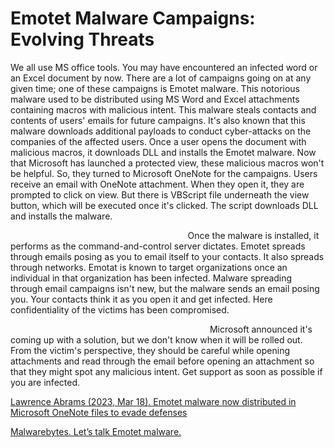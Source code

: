 # Emotet Malware Campaigns: Evolving Threats

We all use MS office tools. You may have encountered an infected word or an Excel document by now. There are a lot of campaigns going on at any given time; one of these campaigns is Emotet malware. This notorious malware used to be distributed using MS Word and Excel attachments containing macros with malicious intent. This malware steals contacts and contents of users' emails for future campaigns. It's also known that this malware downloads additional payloads to conduct cyber-attacks on the companies of the affected users. Once a user opens the document with malicious macros, it downloads DLL and installs the Emotet malware. Now that Microsoft has launched a protected view, these malicious macros won't be helpful. So, they turned to Microsoft OneNote for the campaigns. Users receive an email with OneNote attachment. When they open it, they are prompted to click on view. But there is VBScript file underneath the view button, which will be executed once it's clicked. The script downloads DLL and installs the malware.

&nbsp;&nbsp;&nbsp;&nbsp;&nbsp;&nbsp;&nbsp;&nbsp;&nbsp;&nbsp;&nbsp;&nbsp;&nbsp;&nbsp;&nbsp;&nbsp;&nbsp;&nbsp;&nbsp;&nbsp;&nbsp;&nbsp;&nbsp;&nbsp;&nbsp;&nbsp;&nbsp;&nbsp;&nbsp;&nbsp;&nbsp;&nbsp;&nbsp;&nbsp;&nbsp;&nbsp;&nbsp;&nbsp;&nbsp;&nbsp;&nbsp;&nbsp;&nbsp;&nbsp;&nbsp;&nbsp;&nbsp;&nbsp;&nbsp;&nbsp;&nbsp;&nbsp;&nbsp;&nbsp;&nbsp;&nbsp;&nbsp;&nbsp;&nbsp;&nbsp;&nbsp;&nbsp;&nbsp;&nbsp;&nbsp;&nbsp;&nbsp;&nbsp;&nbsp;&nbsp;&nbsp;&nbsp;Once the malware is installed, it performs as the command-and-control server dictates. Emotet spreads through emails posing as you to email itself to your contacts. It also spreads through networks. Emotat is known to target organizations once an individual in that organization has been infected. Malware spreading through email campaigns isn't new, but the malware sends an email posing you. Your contacts think it as you open it and get infected. Here confidentiality of the victims has been compromised.

&nbsp;&nbsp;&nbsp;&nbsp;&nbsp;&nbsp;&nbsp;&nbsp;&nbsp;&nbsp;&nbsp;&nbsp;&nbsp;&nbsp;&nbsp;&nbsp;&nbsp;&nbsp;&nbsp;&nbsp;&nbsp;&nbsp;&nbsp;&nbsp;&nbsp;&nbsp;&nbsp;&nbsp;&nbsp;&nbsp;&nbsp;&nbsp;&nbsp;&nbsp;&nbsp;&nbsp;&nbsp;&nbsp;&nbsp;&nbsp;&nbsp;&nbsp;&nbsp;&nbsp;&nbsp;&nbsp;&nbsp;&nbsp;&nbsp;&nbsp;&nbsp;&nbsp;&nbsp;&nbsp;&nbsp;&nbsp;&nbsp;&nbsp;&nbsp;&nbsp;&nbsp;&nbsp;&nbsp;&nbsp;&nbsp;&nbsp;&nbsp;&nbsp;&nbsp;&nbsp;&nbsp;&nbsp;&nbsp;&nbsp;&nbsp;&nbsp;&nbsp;&nbsp;&nbsp;&nbsp;&nbsp;Microsoft announced it's coming up with a solution, but we don't know when it will be rolled out. From the victim's perspective, they should be careful while opening attachments and read through the email before opening an attachment so that they might spot any malicious intent. Get support as soon as possible if you are infected. 

<a href="https://www.bleepingcomputer.com/news/security/emotet-malware-now-distributed-in-microsoft-onenote-files-to-evade-defenses/">Lawrence Abrams (2023, Mar 18). Emotet malware now distributed in Microsoft OneNote files to evade defenses</a>

<a href="https://www.malwarebytes.com/emotet">Malwarebytes. Let’s talk Emotet malware.</a>
